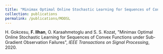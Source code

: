 ```yaml
---
title: "Minimax Optimal Online Stochastic Learning for Sequences of Convex Functions under Sub-Gradient Observation Failures"
collection: publications
permalink: /publications/MOOSL
---
```

H. Gokcesu, <b>F. Ilhan</b>, O. Karaahmetoglu and S. S. Kozat, "Minimax Optimal Online Stochastic Learning for Sequences of Convex Functions under Sub-Gradient Observation Failures", <i>IEEE Transactions on Signal Processing</i>, 2020.